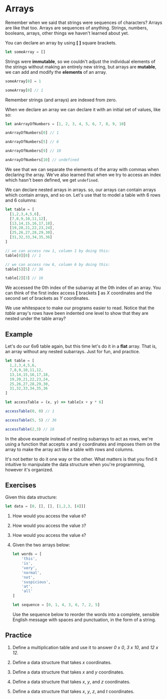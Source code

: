 # Arrays

Remember when we said that strings were sequences of characters? Arrays are like that too. Arrays are sequences of anything. Strings, numbers, booleans, arrays, other things we haven't learned about yet.

You can declare an array by using **[** **]** square brackets.

```javascript
let someArray = []
```

Strings were **immutable**, so we couldn't adjust the individual elements of the strings without making an entirely new string, but arrays are **mutable**, we can add and modify the **elements** of an array.

```javascript
someArray[0] = 1

someArray[0] // 1
```

<aside>
Remember strings (and arrays) are indexed from zero.
</aside>

When we declare an array we can declare it with an initial set of values, like so:

```javascript
let anArrayOfNumbers = [1, 2, 3, 4, 5, 6, 7, 8, 9, 10]

anArrayOfNumbers[0] // 1

anArrayOfNumbers[5] // 6

anArrayOfNumbers[9] // 10

anArrayOfNumbers[10] // undefined
```

We see that we can separate the elements of the array with commas when declaring the array. We've also learned that when we try to access an index which hasn't been defined, we get `undefined`.

We can declare nested arrays in arrays. so, our arrays can contain arrays which contain arrays, and so on. Let's use that to model a table with 6 rows and 6 columns:

```javascript
let table = [
  [1,2,3,4,5,6],
  [7,8,9,10,11,12],
  [13,14,15,16,17,18],
  [19,20,21,22,23,24],
  [25,26,27,28,29,30],
  [31,32,33,34,35,36]
]

// we can access row 1, column 1 by doing this:
table[0][0] // 1

// we can access row 6, column 6 by doing this:
table[5][5] // 36

table[2][3] // 16
```

We accessed the 0th index of the subarray at the 0th index of an array. You can think of the first index access **[** brackets **]** as _X_ coordinates and the second set of brackets as _Y_ coordinates.

<aside>
  We use whitespace to make our programs easier to read. Notice that the <i>table</i> array's rows have been indented one level to show that they are nested under the table array?
</aside>

## Example

Let's do our 6x6 table again, but this time let's do it in a **flat** array. That is, an array without any nested subarrays. Just for fun, and practice.

```javascript
let table = [
  1,2,3,4,5,6,
  7,8,9,10,11,12,
  13,14,15,16,17,18,
  19,20,21,22,23,24,
  25,26,27,28,29,30,
  31,32,33,34,35,36
]

let accessTable = (x, y) => table[x + y * 6]

accessTable(0, 0) // 1

accessTable(5, 5) // 36

accessTable(2,3) // 16
```

In the above example instead of nesting subarrays to act as rows, we're using a function that accepts x and y coordinates and imposes them on the array to make the array act like a table with rows and columns.

It's not better to do it one way or the other. What matters is that you find it intuitive to manipulate the data structure when you're programming, however it's organized.

## Exercises

Given this data structure:

```javascript
let data = [0, [], [], [1,2,3, [4]]]
```

1. How would you access the value `0`?

2. How would you access the value `3`?

3. How would you access the value `4`?

4. Given the two arrays below:

    ```javascript
    let words = [
        'this',
        'is',
        'very',
        'normal',
        'not',
        'suspicious',
        'at',
        'all'
    ]

    let sequence = [0, 1, 4, 3, 6, 7, 2, 5]
    ```

    Use the sequence below to reorder the words into a complete, sensible English message with spaces and punctuation, in the form of a string.

## Practice

1. Define a multiplication table and use it to answer _0 x 0_, _3 x 10_, and _12 x 12_.

2. Define a data structure that takes _x_ coordinates.

3. Define a data structure that takes _x_ and _y_ coordinates.

4. Define a data structure that takes _x_, _y_, and _z_ coordinates.

5. Define a data structure that takes _x_, _y_, _z_, and _t_ coordinates.
